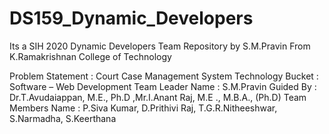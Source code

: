 # DS159_Dynamic_Developers
Its a SIH 2020 Dynamic Developers Team Repository by S.M.Pravin From K.Ramakrishnan College of Technology

Problem Statement       : Court Case Management System 
Technology Bucket       : Software – Web Development 
Team Leader Name        : S.M.Pravin
Guided By               : Dr.T.Avudaiappan, M.E., Ph.D ,Mr.I.Anant Raj, M.E ., M.B.A., (Ph.D)
Team Members Name       : P.Siva Kumar, D.Prithivi Raj, T.G.R.Nitheeshwar, S.Narmadha, S.Keerthana



